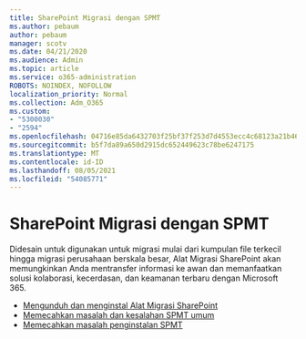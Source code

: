 ```yaml
---
title: SharePoint Migrasi dengan SPMT
ms.author: pebaum
author: pebaum
manager: scotv
ms.date: 04/21/2020
ms.audience: Admin
ms.topic: article
ms.service: o365-administration
ROBOTS: NOINDEX, NOFOLLOW
localization_priority: Normal
ms.collection: Adm_O365
ms.custom:
- "5300030"
- "2594"
ms.openlocfilehash: 04716e85da6432703f25bf37f253d7d4553ecc4c68123a21b46fbb4501bccf2d
ms.sourcegitcommit: b5f7da89a650d2915dc652449623c78be6247175
ms.translationtype: MT
ms.contentlocale: id-ID
ms.lasthandoff: 08/05/2021
ms.locfileid: "54085771"
---
```

# <a name="sharepoint-migration-with-spmt"></a>SharePoint Migrasi dengan SPMT

Didesain untuk digunakan untuk migrasi mulai dari kumpulan file terkecil hingga migrasi perusahaan berskala besar, Alat Migrasi SharePoint akan memungkinkan Anda mentransfer informasi ke awan dan memanfaatkan solusi kolaborasi, kecerdasan, dan keamanan terbaru dengan Microsoft 365.

- [Mengunduh dan menginstal Alat Migrasi SharePoint](https://docs.microsoft.com/sharepointmigration/introducing-the-sharepoint-migration-tool)
- [Memecahkan masalah dan kesalahan SPMT umum](https://docs.microsoft.com/sharepointmigration/troubleshooting-common-spmt-issues)
- [Memecahkan masalah penginstalan SPMT](https://docs.microsoft.com/sharepointmigration/spmt-install-issues#troubleshooting-spmt-installation-issues)
